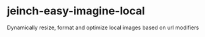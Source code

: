 # jeinch-easy-imagine-local

Dynamically resize, format and optimize local images based on url modifiers
